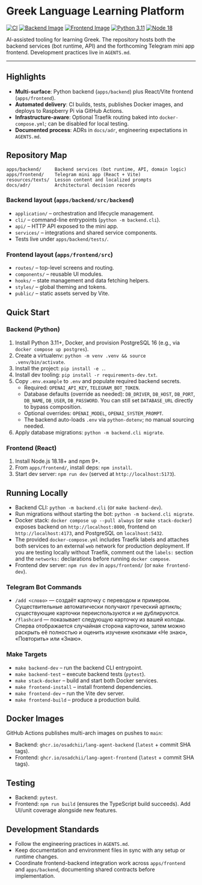 # Greek Language Learning Platform

[![CI](https://github.com/osadchii/lang-agent/actions/workflows/ci.yml/badge.svg)](https://github.com/osadchii/lang-agent/actions/workflows/ci.yml)
[![Backend Image](https://img.shields.io/badge/ghcr.io-backend-blue)](https://github.com/osadchii/lang-agent/pkgs/container/lang-agent-backend)
[![Frontend Image](https://img.shields.io/badge/ghcr.io-frontend-green)](https://github.com/osadchii/lang-agent/pkgs/container/lang-agent-frontend)
[![Python 3.11](https://img.shields.io/badge/python-3.11%2B-%233776AB)](https://www.python.org/downloads/release/python-3110/)
[![Node 18](https://img.shields.io/badge/node-18.18%2B-%23339933)](https://nodejs.org/docs/latest-v18.x/api/)

AI-assisted tooling for learning Greek. The repository hosts both the backend services (bot runtime, API) and the forthcoming Telegram mini app frontend. Development practices live in `AGENTS.md`.

---

## Highlights
- **Multi-surface**: Python backend (`apps/backend`) plus React/Vite frontend (`apps/frontend`).
- **Automated delivery**: CI builds, tests, publishes Docker images, and deploys to Raspberry Pi via GitHub Actions.
- **Infrastructure-aware**: Optional Traefik routing baked into `docker-compose.yml`; can be disabled for local testing.
- **Documented process**: ADRs in `docs/adr`, engineering expectations in `AGENTS.md`.

## Repository Map
```
apps/backend/     Backend services (bot runtime, API, domain logic)
apps/frontend/    Telegram mini app (React + Vite)
resources/texts/  Lesson content and localized prompts
docs/adr/         Architectural decision records
```

### Backend layout (`apps/backend/src/backend`)
- `application/` – orchestration and lifecycle management.
- `cli/` – command-line entrypoints (`python -m backend.cli`).
- `api/` – HTTP API exposed to the mini app.
- `services/` – integrations and shared service components.
- Tests live under `apps/backend/tests/`.

### Frontend layout (`apps/frontend/src`)
- `routes/` – top-level screens and routing.
- `components/` – reusable UI modules.
- `hooks/` – state management and data fetching helpers.
- `styles/` – global theming and tokens.
- `public/` – static assets served by Vite.

## Quick Start

### Backend (Python)
1. Install Python 3.11+, Docker, and provision PostgreSQL 16 (e.g., via `docker compose up postgres`).
2. Create a virtualenv: `python -m venv .venv && source .venv/bin/activate`.
3. Install the project: `pip install -e .`.
4. Install dev tooling: `pip install -r requirements-dev.txt`.
5. Copy `.env.example` to `.env` and populate required backend secrets.
   - Required: `OPENAI_API_KEY`, `TELEGRAM_BOT_TOKEN`.
   - Database defaults (override as needed): `DB_DRIVER`, `DB_HOST`, `DB_PORT`, `DB_NAME`, `DB_USER`, `DB_PASSWORD`. You can still set `DATABASE_URL` directly to bypass composition.
   - Optional overrides: `OPENAI_MODEL`, `OPENAI_SYSTEM_PROMPT`.
   - The backend auto-loads `.env` via `python-dotenv`; no manual sourcing needed.
6. Apply database migrations: `python -m backend.cli migrate`.

### Frontend (React)
1. Install Node.js 18.18+ and npm 9+.
2. From `apps/frontend/`, install deps: `npm install`.
3. Start dev server: `npm run dev` (served at `http://localhost:5173`).

## Running Locally
- Backend CLI: `python -m backend.cli` (or `make backend-dev`).
- Run migrations without starting the bot: `python -m backend.cli migrate`.
- Docker stack: `docker compose up --pull always` (or `make stack-docker`) exposes backend on `http://localhost:8000`, frontend on `http://localhost:4173`, and PostgreSQL on `localhost:5432`.
- The provided `docker-compose.yml` includes Traefik labels and attaches both services to an external `web` network for production deployment. If you are testing locally without Traefik, comment out the `labels:` section and the `networks:` declarations before running `docker compose`.
- Frontend dev server: `npm run dev` in `apps/frontend/` (or `make frontend-dev`).

### Telegram Bot Commands
- `/add <слово>` — создаёт карточку с переводом и примером. Существительные автоматически получают греческий артикль; существующие карточки переиспользуются и не дублируются.
- `/flashcard` — показывает следующую карточку из вашей колоды. Сперва отображается случайная сторона карточки, затем можно раскрыть её полностью и оценить изучение кнопками «Не знаю», «Повторить» или «Знаю».

### Make Targets
- `make backend-dev` – run the backend CLI entrypoint.
- `make backend-test` – execute backend tests (`pytest`).
- `make stack-docker` – build and start both Docker services.
- `make frontend-install` – install frontend dependencies.
- `make frontend-dev` – run the Vite dev server.
- `make frontend-build` – produce a production build.

## Docker Images
GitHub Actions publishes multi-arch images on pushes to `main`:
- Backend: `ghcr.io/osadchii/lang-agent-backend` (`latest` + commit SHA tags).
- Frontend: `ghcr.io/osadchii/lang-agent-frontend` (`latest` + commit SHA tags).

## Testing
- Backend: `pytest`.
- Frontend: `npm run build` (ensures the TypeScript build succeeds). Add UI/unit coverage alongside new features.

## Development Standards
- Follow the engineering practices in `AGENTS.md`.
- Keep documentation and environment files in sync with any setup or runtime changes.
- Coordinate frontend-backend integration work across `apps/frontend` and `apps/backend`, documenting shared contracts before implementation.
